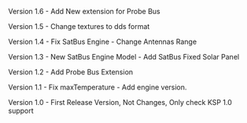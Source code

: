 Version 1.6 - Add New extension for Probe Bus

Version 1.5 - Change textures to dds format

Version 1.4 - Fix SatBus Engine - Change Antennas Range

Version 1.3 - New SatBus Engine Model - Add SatBus Fixed Solar Panel

Version 1.2 - Add Probe Bus Extension

Version 1.1 - Fix maxTemperature - Add engine version.

Version 1.0 - First Release Version, Not Changes, Only check KSP 1.0 support
